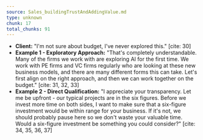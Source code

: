```yaml
---
source: Sales_buildingTrustAndAddingValue.md
type: unknown
chunk: 17
total_chunks: 91
---
```


* **Client:** "I'm not sure about budget, I've never explored this." [cite: 30]
* **Example 1 - Exploratory Approach:** "That's completely understandable. Many of the firms we work with are exploring AI for the first time. We work with PE firms and VC firms regularly who are looking at these new business models, and there are many different forms this can take. Let's first align on the right approach, and then we can work together on the budget." [cite: 31, 32, 33]
* **Example 2 - Direct Qualification:** "I appreciate your transparency. Let me be upfront - our typical projects are in the six figures. Before we invest more time on both sides, I want to make sure that a six-figure investment would be within range for your business. If it's not, we should probably pause here so we don't waste your valuable time. Would a six-figure investment be something you could consider?" [cite: 34, 35, 36, 37]